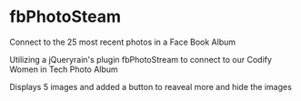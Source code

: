 # fbPhotoSteam
Connect to the 25 most recent photos in a Face Book Album


Utilizing a jQueryrain's plugin fbPhotoStream to connect to our Codify Women in Tech Photo Album

Displays 5 images and added a button to reaveal more and hide the images
